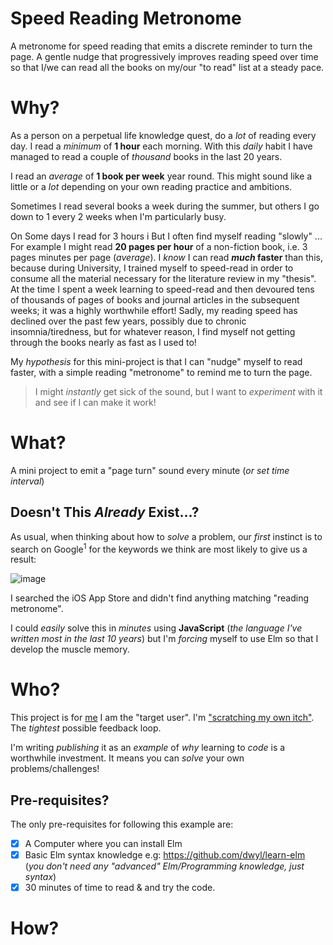 # Speed Reading Metronome

A metronome for speed reading that emits a discrete reminder to turn the page.
A gentle nudge that progressively improves reading speed over time
so that I/we can read all the books on my/our "to read" list at a steady pace.


# Why?

As a person on a perpetual life knowledge quest,
do a *lot* of reading every day.
I read a _minimum_ of **1 hour** each morning.
With this _daily_ habit I have managed to read
a couple of _thousand_ books in the last 20 years.

I read an _average_ of **1 book per week** year round.
This might sound like a little or a _lot_
depending on your own reading practice and ambitions.

Sometimes I read several books a week during the summer,
but others I go down to 1 every 2 weeks when I'm particularly busy.


On Some days I read for 3 hours i
But I often find myself reading "slowly" ...
For example I might read **20 pages per hour** of a non-fiction book,
i.e. 3 pages minutes per page (_average_).
I _know_ I can read **_much_ faster** than this,
because during University, I trained myself to speed-read
in order to consume all the material necessary
for the literature review in my "thesis".
At the time I spent a week learning to speed-read
and then devoured tens of thousands of pages of books and journal articles
in the subsequent weeks; it was a highly worthwhile effort!
Sadly, my reading speed has declined over the past few years,
possibly due to chronic insomnia/tiredness, but for whatever reason,
I find myself not getting through the books nearly as fast as I used to!

My _hypothesis_ for this mini-project is that
I can "nudge" myself to read faster,
with a simple reading "metronome"
to remind me to turn the page.

> I might _instantly_ get sick of the sound,
but I want to _experiment_ with it and see if I can make it work!

# What?

A mini project to emit a "page turn" sound every minute (_or set time interval_)





## Doesn't This _Already_ Exist...?

As usual, when thinking about how to _solve_ a problem,
our _first_ instinct is to search on Google<sup>1</sup> for
the keywords we think are most likely to give us a result:


![image](https://user-images.githubusercontent.com/194400/48310966-c56ae080-e58f-11e8-98ce-b60fc6574143.png)





I searched the iOS App Store and didn't find anything matching
"reading metronome".

I could _easily_ solve this in _minutes_ using **JavaScript**
(_the language I've written most in the last 10 years_)
but I'm _forcing_ myself to use Elm so that I develop the muscle memory.

# Who?

This project is for [me](https://github.com/nelsonic)
I am the "target user".
I'm ["scratching my own itch"](https://en.wiktionary.org/wiki/scratch_one%27s_own_itch).
The _tightest_ possible feedback loop.

I'm writing _publishing_ it as an _example_
of _why_ learning to _code_
is a worthwhile investment.
It means you can _solve_ your own problems/challenges!

## Pre-requisites?

The only pre-requisites for following this example are:
+ [x] A Computer where you can install Elm
+ [x] Basic Elm syntax knowledge e.g: https://github.com/dwyl/learn-elm
(_you don't need any "advanced" Elm/Programming knowledge, just syntax_)
+ [x] 30 minutes of time to read & and try the code.

# How?

